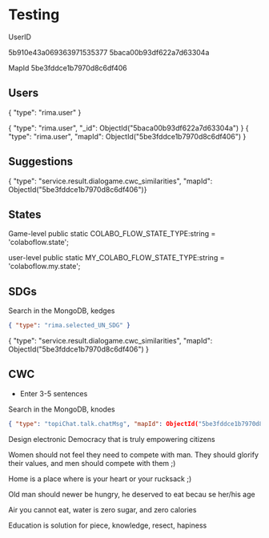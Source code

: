 # Testing

UserID

5b910e43a069363971535377
5baca00b93df622a7d63304a

MapId
5be3fddce1b7970d8c6df406

## Users

{ "type": "rima.user" }

{ "type": "rima.user", "_id": ObjectId("5baca00b93df622a7d63304a") }
{ "type": "rima.user", "mapId": ObjectId("5be3fddce1b7970d8c6df406") }

## Suggestions

{ "type": "service.result.dialogame.cwc_similarities", "mapId": ObjectId("5be3fddce1b7970d8c6df406")} 


## States

Game-level
public static COLABO_FLOW_STATE_TYPE:string = 'colaboflow.state';

user-level
public static MY_COLABO_FLOW_STATE_TYPE:string = 'colaboflow.my.state';

## SDGs

Search in the MongoDB, kedges

```json
{ "type": "rima.selected_UN_SDG" }
```


{ "type": "service.result.dialogame.cwc_similarities", "mapId": ObjectId("5be3fddce1b7970d8c6df406") } 

## CWC

+ Enter 3-5 sentences

Search in the MongoDB, knodes

```json
{ "type": "topiChat.talk.chatMsg", "mapId": ObjectId("5be3fddce1b7970d8c6df406") }
```


Design electronic Democracy that is truly empowering citizens

Women should not feel they need to compete with man. They should glorify their values, and men should compete with them ;)

Home is a place where is your heart or your rucksack ;)

Old man should newer be hungry, he deserved to eat becau
se her/his age

Air you cannot eat, water is zero sugar, and zero calories

Education is solution for piece, knowledge, resect, hapiness
